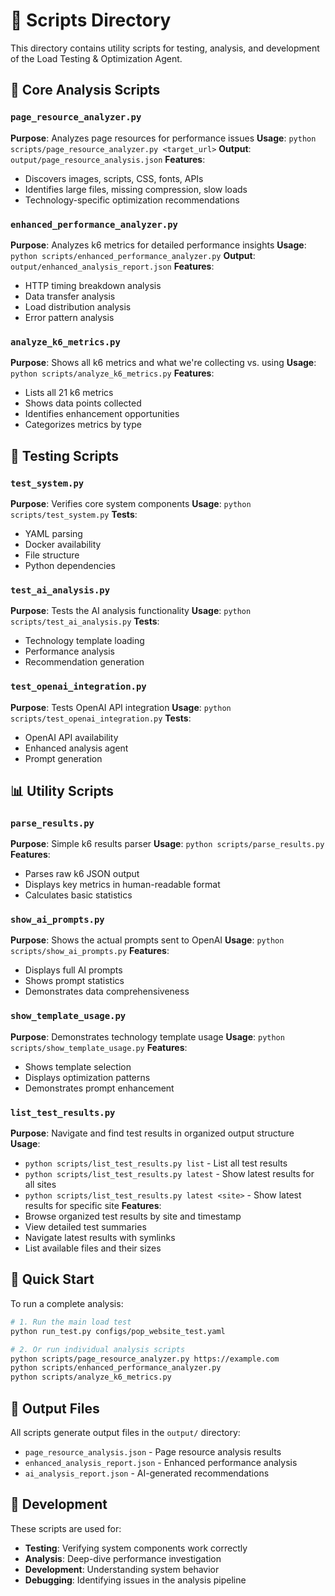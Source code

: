 # 📁 Scripts Directory

This directory contains utility scripts for testing, analysis, and development of the Load Testing & Optimization Agent.

## 🔧 **Core Analysis Scripts**

### `page_resource_analyzer.py`
**Purpose**: Analyzes page resources for performance issues
**Usage**: `python scripts/page_resource_analyzer.py <target_url>`
**Output**: `output/page_resource_analysis.json`
**Features**:
- Discovers images, scripts, CSS, fonts, APIs
- Identifies large files, missing compression, slow loads
- Technology-specific optimization recommendations

### `enhanced_performance_analyzer.py`
**Purpose**: Analyzes k6 metrics for detailed performance insights
**Usage**: `python scripts/enhanced_performance_analyzer.py`
**Output**: `output/enhanced_analysis_report.json`
**Features**:
- HTTP timing breakdown analysis
- Data transfer analysis
- Load distribution analysis
- Error pattern analysis

### `analyze_k6_metrics.py`
**Purpose**: Shows all k6 metrics and what we're collecting vs. using
**Usage**: `python scripts/analyze_k6_metrics.py`
**Features**:
- Lists all 21 k6 metrics
- Shows data points collected
- Identifies enhancement opportunities
- Categorizes metrics by type

## 🧪 **Testing Scripts**

### `test_system.py`
**Purpose**: Verifies core system components
**Usage**: `python scripts/test_system.py`
**Tests**:
- YAML parsing
- Docker availability
- File structure
- Python dependencies

### `test_ai_analysis.py`
**Purpose**: Tests the AI analysis functionality
**Usage**: `python scripts/test_ai_analysis.py`
**Tests**:
- Technology template loading
- Performance analysis
- Recommendation generation

### `test_openai_integration.py`
**Purpose**: Tests OpenAI API integration
**Usage**: `python scripts/test_openai_integration.py`
**Tests**:
- OpenAI API availability
- Enhanced analysis agent
- Prompt generation

## 📊 **Utility Scripts**

### `parse_results.py`
**Purpose**: Simple k6 results parser
**Usage**: `python scripts/parse_results.py`
**Features**:
- Parses raw k6 JSON output
- Displays key metrics in human-readable format
- Calculates basic statistics

### `show_ai_prompts.py`
**Purpose**: Shows the actual prompts sent to OpenAI
**Usage**: `python scripts/show_ai_prompts.py`
**Features**:
- Displays full AI prompts
- Shows prompt statistics
- Demonstrates data comprehensiveness

### `show_template_usage.py`
**Purpose**: Demonstrates technology template usage
**Usage**: `python scripts/show_template_usage.py`
**Features**:
- Shows template selection
- Displays optimization patterns
- Demonstrates prompt enhancement

### `list_test_results.py`
**Purpose**: Navigate and find test results in organized output structure
**Usage**: 
- `python scripts/list_test_results.py list` - List all test results
- `python scripts/list_test_results.py latest` - Show latest results for all sites
- `python scripts/list_test_results.py latest <site>` - Show latest results for specific site
**Features**:
- Browse organized test results by site and timestamp
- View detailed test summaries
- Navigate latest results with symlinks
- List available files and their sizes

## 🚀 **Quick Start**

To run a complete analysis:

```bash
# 1. Run the main load test
python run_test.py configs/pop_website_test.yaml

# 2. Or run individual analysis scripts
python scripts/page_resource_analyzer.py https://example.com
python scripts/enhanced_performance_analyzer.py
python scripts/analyze_k6_metrics.py
```

## 📁 **Output Files**

All scripts generate output files in the `output/` directory:
- `page_resource_analysis.json` - Page resource analysis results
- `enhanced_analysis_report.json` - Enhanced performance analysis
- `ai_analysis_report.json` - AI-generated recommendations

## 🔧 **Development**

These scripts are used for:
- **Testing**: Verifying system components work correctly
- **Analysis**: Deep-dive performance investigation
- **Development**: Understanding system behavior
- **Debugging**: Identifying issues in the analysis pipeline 